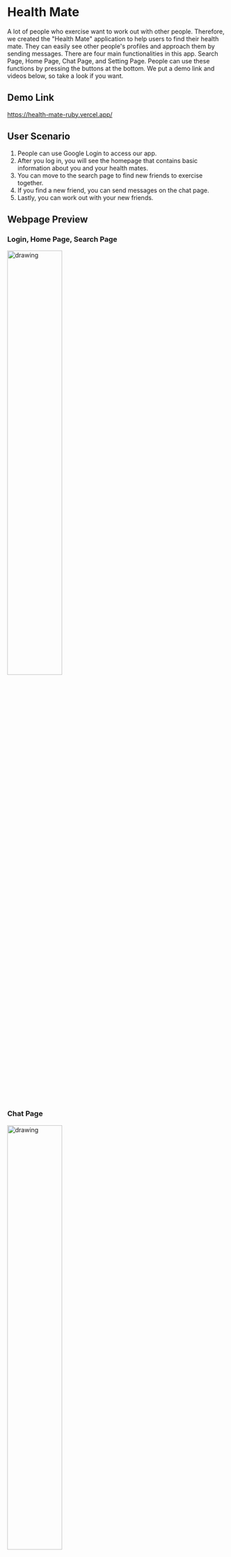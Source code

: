 # Health Mate

A lot of people who exercise want to work out with other people. Therefore, we created the "Health Mate" application to help users to find their health mate. They can easily see other people's profiles and approach them by sending messages. There are four main functionalities in this app. Search Page, Home Page, Chat Page, and Setting Page. People can use these functions by pressing the buttons at the bottom. We put a demo link and videos below, so take a look if you want.

## Demo Link

https://health-mate-ruby.vercel.app/

## User Scenario

1. People can use Google Login to access our app.
2. After you log in, you will see the homepage that contains basic information about you and your health mates.
3. You can move to the search page to find new friends to exercise together.
4. If you find a new friend, you can send messages on the chat page.
5. Lastly, you can work out with your new friends.

## Webpage Preview

### Login, Home Page, Search Page

<img src="https://user-images.githubusercontent.com/87184009/147428741-0f54d780-b72e-451d-911f-0e2bb28fef04.gif" alt="drawing" width="50%"/>

### Chat Page

<img src="https://user-images.githubusercontent.com/87184009/147428061-ba59e639-8ba2-4494-9b43-68d323b869f2.gif" alt="drawing" width="50%"/>
